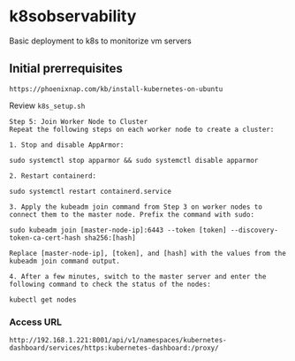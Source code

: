 # k8sobservability

Basic deployment to k8s to monitorize vm servers

## Initial prerrequisites

`https://phoenixnap.com/kb/install-kubernetes-on-ubuntu`

Review `k8s_setup.sh`

```
Step 5: Join Worker Node to Cluster
Repeat the following steps on each worker node to create a cluster:

1. Stop and disable AppArmor:

sudo systemctl stop apparmor && sudo systemctl disable apparmor

2. Restart containerd:

sudo systemctl restart containerd.service

3. Apply the kubeadm join command from Step 3 on worker nodes to connect them to the master node. Prefix the command with sudo:

sudo kubeadm join [master-node-ip]:6443 --token [token] --discovery-token-ca-cert-hash sha256:[hash]

Replace [master-node-ip], [token], and [hash] with the values from the kubeadm join command output.

4. After a few minutes, switch to the master server and enter the following command to check the status of the nodes:

kubectl get nodes
```

### Access URL

`http://192.168.1.221:8001/api/v1/namespaces/kubernetes-dashboard/services/https:kubernetes-dashboard:/proxy/`
